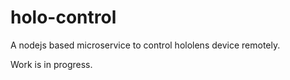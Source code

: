 # holo-control
A nodejs based microservice to control hololens device remotely.

Work is in progress.
